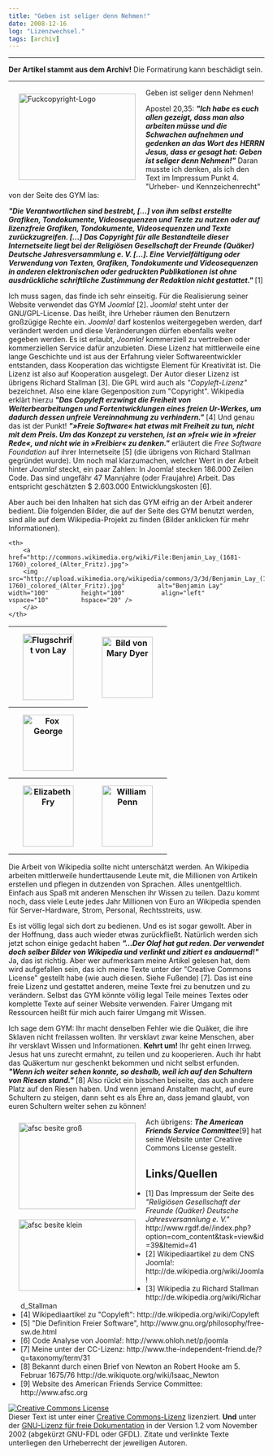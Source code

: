 ```yaml
---
title: "Geben ist seliger denn Nehmen!"
date: 2008-12-16
log: "Lizenzwechsel."
tags: [archiv]
---
```

<hr><b>Der Artikel stammt aus dem Archiv!</b> Die Formatirung kann beschädigt sein.<hr>
Geben ist seliger denn Nehmen!

<a href="http://commons.wikimedia.org/wiki/Image:Fuck_copyright.gif">
<img src="http://upload.wikimedia.org/wikipedia/commons/0/0d/Fuck_copyright.gif" alt="Fuckcopyright-Logo" width="230" height="170"  align="left"  vspace="10" hspace="20" /></a>

Apostel 20,35: <i><b>"Ich habe es euch allen gezeigt, dass man also arbeiten müsse und die Schwachen aufnehmen und gedenken an das Wort des HERRN Jesus, dass er gesagt hat: Geben ist seliger denn Nehmen!"</b></i> Daran musste ich denken, als ich den Text im Impressum Punkt 4. "Urheber- und Kennzeichenrecht" von der Seite des GYM las:
<!--break-->
<i><b>"Die Verantwortlichen sind bestrebt, [...] von ihm selbst erstellte Grafiken, Tondokumente, Videosequenzen und Texte zu nutzen oder auf lizenzfreie Grafiken, Tondokumente, Videosequenzen und Texte zurückzugreifen.
[...]
Das Copyright für alle Bestandteile dieser Internetseite liegt bei der Religiösen Gesellschaft der Freunde (Quäker) Deutsche Jahresversammlung e. V. [...]. Eine Vervielfältigung oder Verwendung von Texten, Grafiken, Tondokumente und Videosequenzen in anderen elektronischen oder gedruckten Publikationen ist ohne ausdrückliche schriftliche Zustimmung der Redaktion nicht gestattet." </b></i> [1]

Ich muss sagen, das finde ich sehr einseitig. Für die Realisierung seiner Website verwendet das GYM <i>Joomla!</i> [2]. <i>Joomla!</i> steht unter der GNU/GPL-License. Das heißt, ihre Urheber räumen den Benutzern großzügige Rechte ein. <i>Joomla!</i> darf kostenlos weitergegeben werden, darf verändert werden und diese Veränderungen dürfen ebenfalls weiter gegeben werden. Es ist erlaubt, <i>Joomla!</i> kommerziell zu vertreiben oder kommerziellen Service dafür anzubieten. Diese Lizenz hat mittlerweile eine lange Geschichte und ist aus der Erfahrung vieler Softwareentwickler entstanden, dass Kooperation das wichtigste Element für Kreativität ist. Die Lizenz ist also auf Kooperation ausgelegt. Der Autor dieser Lizenz ist übrigens Richard Stallman [3]. Die GPL wird auch als <i>"Copyleft-Lizenz"</i> bezeichnet. Also eine klare Gegenposition zum "Copyright". Wikipedia erklärt hierzu <i><b>"Das Copyleft erzwingt die Freiheit von Weiterbearbeitungen und Fortentwicklungen eines freien Ur-Werkes, um dadurch dessen unfreie Vereinnahmung zu verhindern."</b></i> [4] Und genau das ist der Punkt! <i><b>"»Freie Software« hat etwas mit Freiheit zu tun, nicht mit dem Preis. Um das Konzept zu verstehen, ist an »frei« wie in »freier Rede«, und nicht wie in »Freibier« zu denken."</b></i> erläutert die <i>Free Software Foundation</i> auf ihrer Internetseite [5] (die übrigens von Richard Stallman gegründet wurde). Um noch mal klarzumachen, welcher Wert in der Arbeit hinter <i>Joomla!</i> steckt, ein paar Zahlen: In Joomla! stecken 186.000 Zeilen Code. Das sind ungefähr 47 Mannjahre (oder Fraujahre) Arbeit. Das entspricht geschätzten $ 2.603.000 Entwicklungskosten [6].

Aber auch bei den Inhalten hat sich das GYM eifrig an der Arbeit anderer bedient. Die folgenden Bilder, die auf der Seite des GYM benutzt werden, sind alle auf dem Wikipedia-Projekt zu finden (Bilder anklicken für mehr Informationen).

<table >
  <tr>
    <th>
        <a href="http://commons.wikimedia.org/wiki/File:Slave-Keepers_Lay(Alter_Fritz).jpg">
        <img src="http://upload.wikimedia.org/wikipedia/commons/1/15/Slave-Keepers_Lay(Alter_Fritz).jpg" alt="Flugschrift von Lay" width="100" height="130"   align="left"  vspace="10" hspace="20" /></a>
    </th>
    <th>
        <a href="http://commons.wikimedia.org/wiki/File:Mary_dyer_being_led.jpg">
        <img src="http://upload.wikimedia.org/wikipedia/commons/3/3a/Mary_dyer_being_led.jpg"  alt="Bild von Mary Dyer" width="100"   height="120"  align="left"  vspace="10" hspace="20" />
        </a>
    </th>

  </tr>
  <tr>
    <th>
        <a href="http://commons.wikimedia.org/wiki/File:Fox-George-LOC.jpg">
        <img src="http://upload.wikimedia.org/wikipedia/commons/a/ac/Fox-George-LOC.jpg"         alt="Fox George"         width="100"         height="110"          align="left"         vspace="10"         hspace="20" />
        </a>
    </th>


    <th>
        <a href="http://commons.wikimedia.org/wiki/File:Benjamin_Lay_(1681-1760)_colored_(Alter_Fritz).jpg">
        <img src="http://upload.wikimedia.org/wikipedia/commons/3/3d/Benjamin_Lay_(1681-1760)_colored_(Alter_Fritz).jpg"         alt="Benjamin Lay"         width="100"         height="100"          align="left"          vspace="10"         hspace="20" />
        </a>
    </th>
  </tr>
  <tr>
    <th>
        <a href="http://commons.wikimedia.org/wiki/File:ElizabethFry2small.jpg">
        <img src="http://upload.wikimedia.org/wikipedia/commons/e/e5/ElizabethFry2small.jpg"         alt="Elizabeth Fry"         width="100"         height="120"          align="left"          vspace="10"         hspace="20" />
        </a>
    </th>
    <th>
        <a href="http://commons.wikimedia.org/wiki/File:William_Penn_2.jpg">
        <img src="http://upload.wikimedia.org/wikipedia/commons/b/b6/William_Penn_2.jpg"         alt="William Penn"         width="100"         height="120"          align="left"          vspace="10"         hspace="20" />
        </a>
    </th>
  </tr>
</table>

Die Arbeit von Wikipedia sollte nicht unterschätzt werden. An Wikipedia arbeiten mittlerweile hunderttausende Leute mit, die Millionen von Artikeln erstellen und pflegen in dutzenden von Sprachen. Alles unentgeltlich. Einfach aus Spaß mit anderen Menschen ihr Wissen zu teilen. Dazu kommt noch, dass viele Leute jedes Jahr Millionen von Euro an Wikipedia spenden für Server-Hardware, Strom, Personal, Rechtsstreits, usw.

Es ist völlig legal sich dort zu bedienen. Und es ist sogar gewollt. Aber in der Hoffnung, dass auch wieder etwas zurückfließt. Natürlich werden sich jetzt schon einige gedacht haben <i><b>"...Der Olaf hat gut reden. Der verwendet doch selber Bilder von Wikipedia und verlinkt und zitiert es andauernd!"</b></i> Ja, das ist richtig. Aber wer aufmerksam meine Artikel gelesen hat, dem wird aufgefallen sein, das ich meine Texte unter der "Creative Commons License" gestellt habe (wie auch diesen. Siehe Fußende) [7]. Das ist eine freie Lizenz und gestattet anderen, meine Texte frei zu benutzen und zu verändern. Selbst das GYM könnte völlig legal Teile meines Textes oder komplette Texte auf seiner Website verwenden. Fairer Umgang mit Ressourcen heißt für mich auch fairer Umgang mit Wissen. 

Ich sage dem GYM: Ihr macht denselben Fehler wie die Quäker, die ihre Sklaven nicht freilassen wollten. Ihr versklavt zwar keine Menschen, aber ihr versklavt Wissen und Informationen. <b>Kehrt um!</b> Ihr geht einen Irrweg. Jesus hat uns zurecht ermahnt, zu teilen und zu kooperieren. Auch ihr habt das Quäkertum nur geschenkt bekommen und nicht selbst erfunden. <i><b>"Wenn ich weiter sehen konnte, so deshalb, weil ich auf den Schultern von Riesen stand."</b></i> [8] Also rückt ein bisschen beiseite, das auch andere Platz auf den Riesen haben. Und wenn jemand Anstalten macht, auf eure Schultern zu steigen, dann seht es als Ehre an, dass jemand glaubt, von euren Schultern weiter sehen zu können!

<a href="http://www.the-independent-friend.de/?q=system/files/afsc_0.png">
<img src="http://www.the-independent-friend.de/?q=system/files/afsc_0.png" alt="afsc besite groß" width="230" height="170"  align="left"  vspace="10" hspace="20" /></a>

Ach übrigens: <i><b>The American Friends Service Committee</b></i>[9] hat seine Website unter Creative Commons License gestellt. 

<a href="http://www.the-independent-friend.de/?q=system/files/afsc_kl_0.png">
<img src="http://www.the-independent-friend.de/?q=system/files/afsc_kl_0.png" alt="afsc besite klein" width="230" height="140"  align="left"  vspace="10" hspace="20" /></a>


<h2>Links/Quellen</h2>
<ul>
<li> [1] Das Impressum der Seite des <i>"Religiösen Gesellschaft der Freunde (Quäker) Deutsche Jahresversannlung e. V."</i> http://www.rgdf.de//index.php?option=com_content&task=view&id=39&Itemid=41 </li>
<li> [2] Wikipediaartikel zu dem CNS Joomla!: http://de.wikipedia.org/wiki/Joomla! </li>
<li> [3] Wikipedia zu Richard Stallman http://de.wikipedia.org/wiki/Richard_Stallman
<li> [4] Wikipediaartikel zu "Copyleft": http://de.wikipedia.org/wiki/Copyleft </li>
<li> [5] "Die Definition Freier Software", http://www.gnu.org/philosophy/free-sw.de.html </li>
<li> [6] Code Analyse von Joomla!: http://www.ohloh.net/p/joomla </li>
<li> [7] Meine unter der CC-Lizenz: http://www.the-independent-friend.de/?q=taxonomy/term/31 </li>
<li> [8] Bekannt durch einen Brief von Newton an Robert Hooke am 5. Februar 1675/76 http://de.wikiquote.org/wiki/Isaac_Newton </li>
<li> [9] Website des American Friends Service Committee: http://www.afsc.org </li>
</ul>

<a rel="license" href="http://creativecommons.org/licenses/by-sa/3.0/de/"><img alt="Creative Commons License" style="border-width:0" src="http://i.creativecommons.org/l/by-sa/3.0/de/88x31.png" /></a><br />Dieser <span xmlns:dc="http://purl.org/dc/elements/1.1/" href="http://purl.org/dc/dcmitype/Text" rel="dc:type">Text</span> ist unter einer <a rel="license" href="http://creativecommons.org/licenses/by-sa/3.0/de/">Creative Commons-Lizenz</a> lizenziert. <b>Und</b> unter der <a href="http://de.wikipedia.org/wiki/GFDL">GNU-Lizenz für freie Dokumentation</a> in der Version 1.2 vom November 2002 (abgekürzt GNU-FDL oder GFDL). Zitate und verlinkte Texte unterliegen den Urheberrecht der jeweiligen Autoren.
